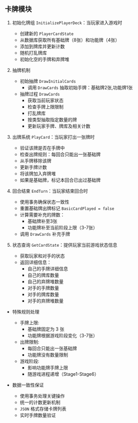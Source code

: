 ## 卡牌模块

1. 初始化牌组 `InitializePlayerDeck`：当玩家进入游戏时

    * 创建新的 `PlayerCardState`
    * 从数据库获取所有基础牌（8张）和功能牌（4张）
    * 添加到牌库并更新计数
    * 随机打乱牌库
    * 初始化空的手牌和弃牌堆

2. 抽牌机制

    * 初始抽牌 `DrawInitialCards`
        * 调用 `DrawCards` 抽取初始手牌：基础牌2张,功能牌1张
    * 抽牌过程 `DrawCards`
        * 获取当前玩家状态
        * 检查手牌上限限制
        * 打乱牌库
        * 按类型抽取指定数量的牌
        * 更新玩家手牌、牌库及相关计数

3. 出牌系统 `PlayCard`：当玩家打出一张牌时

    * 验证该牌是否在手牌中
    * 检查出牌规则：每回合只能出一张基础牌
    * 从手牌移除该牌
    * 更新手牌计数
    * 将该牌加入弃牌堆
    * 如果是基础牌，标记本回合已出过基础牌

4. 回合结束 `EndTurn`：当玩家结束回合时

    * 使用事务确保状态一致性
    * 重置基础牌出牌标记 `BasicCardPlayed = false`
    * 计算需要补充的牌数：
        * 基础牌补至3张
        * 功能牌补至当前阶段上限（3-7张）
    * 调用 `DrawCards` 补充手牌

5. 状态查询 `GetCardState`：提供玩家当前游戏状态信息

    * 获取玩家和对手的状态
    * 返回详细信息：
        * 自己的手牌详细信息
        * 自己的牌库数量
        * 自己的弃牌堆数量
        * 对手的手牌数量
        * 对手的牌库数量
        * 对手的弃牌堆数量

* 特殊规则处理
    * 手牌上限:
        * 基础牌固定为 3 张
        * 功能牌根据游戏阶段变化（3-7张）
    * 出牌限制:
        * 每回合只能出一张基础牌
        * 功能牌没有数量限制
    * 游戏阶段:
        * 影响功能牌手牌上限
        * 随游戏进程递增（Stage1-Stage6）

* 数据一致性保证
    * 使用事务处理关键操作
    * 统一的计数更新机制
    * `JSON` 格式存储卡牌列表
    * 实时手牌数量验证